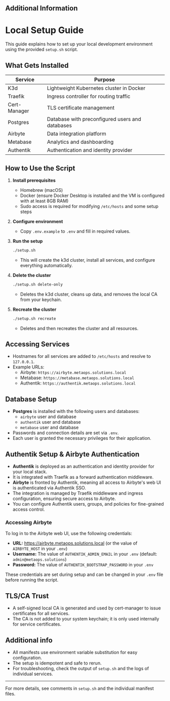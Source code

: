 ## Additional Information
# Local Setup Guide

This guide explains how to set up your local development environment using the provided `setup.sh` script.

## What Gets Installed

| Service      | Purpose                                                      |
|------------- |--------------------------------------------------------------|
| K3d          | Lightweight Kubernetes cluster in Docker                     |
| Traefik      | Ingress controller for routing traffic                       |
| Cert-Manager | TLS certificate management                                   |
| Postgres     | Database with preconfigured users and databases              |
| Airbyte      | Data integration platform                                    |
| Metabase     | Analytics and dashboarding                                   |
| Authentik    | Authentication and identity provider                         |

## How to Use the Script

1. **Install prerequisites**
   - Homebrew (macOS)
   - Docker (ensure Docker Desktop is installed and the VM is configured with at least 8GB RAM)
   - Sudo access is required for modifying `/etc/hosts` and some setup steps

2. **Configure environment**
   - Copy `.env.example` to `.env` and fill in required values.

3. **Run the setup**
   ```bash
   ./setup.sh
   ```
   - This will create the k3d cluster, install all services, and configure everything automatically.

4. **Delete the cluster**
   ```bash
   ./setup.sh delete-only
   ```
   - Deletes the k3d cluster, cleans up data, and removes the local CA from your keychain.

5. **Recreate the cluster**
   ```bash
   ./setup.sh recreate
   ```
   - Deletes and then recreates the cluster and all resources.

## Accessing Services
- Hostnames for all services are added to `/etc/hosts` and resolve to `127.0.0.1`.
- Example URLs:
  - Airbyte: `https://airbyte.metaops.solutions.local`
  - Metabase: `https://metabase.metaops.solutions.local`
  - Authentik: `https://authentik.metaops.solutions.local`

## Database Setup
- **Postgres** is installed with the following users and databases:
  - `airbyte` user and database
  - `authentik` user and database
  - `metabase` user and database
- Passwords and connection details are set via `.env`.
- Each user is granted the necessary privileges for their application.


## Authentik Setup & Airbyte Authentication

- **Authentik** is deployed as an authentication and identity provider for your local stack.
- It is integrated with Traefik as a forward authentication middleware.
- **Airbyte** is fronted by Authentik, meaning all access to Airbyte's web UI is authenticated via Authentik SSO.
- The integration is managed by Traefik middleware and ingress configuration, ensuring secure access to Airbyte.
- You can configure Authentik users, groups, and policies for fine-grained access control.

### Accessing Airbyte

To log in to the Airbyte web UI, use the following credentials:

- **URL:** https://airbyte.metaops.solutions.local (or the value of `AIRBYTE_HOST` in your `.env`)
- **Username:** The value of `AUTHENTIK_ADMIN_EMAIL` in your `.env` (default: `admin@metaops.solutions`)
- **Password:** The value of `AUTHENTIK_BOOTSTRAP_PASSWORD` in your `.env`

These credentials are set during setup and can be changed in your `.env` file before running the script.

## TLS/CA Trust
- A self-signed local CA is generated and used by cert-manager to issue certificates for all services.
- The CA is not added to your system keychain; it is only used internally for service certificates.

## Additional info
- All manifests use environment variable substitution for easy configuration.
- The setup is idempotent and safe to rerun.
- For troubleshooting, check the output of `setup.sh` and the logs of individual services.

---
For more details, see comments in `setup.sh` and the individual manifest files.

